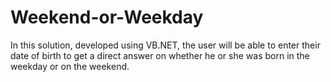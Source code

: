 # Weekend-or-Weekday
In this solution, developed using VB.NET, the user will be able to enter their date of birth to get a direct answer on whether he or she was born in the weekday or on the weekend.
